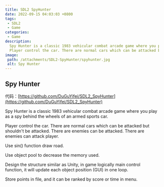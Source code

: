```yaml
---
title: SDL2 SpyHunter
date: 2022-09-15 04:03:03 +0800
tags:
 - SDL2
 - Game
categories:
 - Game
description:
  Spy Hunter is a classic 1983 vehicular combat arcade game where you play as a spy behind the wheels of an armed sports car. <br />
  Player control the car. There are normal cars which can be attacked but shouldn't be attacked. There are enemies can be attacked. There are enemies can attack player.
image:
 path: /attachments/SDL2-SpyHunter/spyhunter.jpg
 alt: Spy Hunter
---
```


## Spy Hunter

代码：[https://github.com/DuGuYifei/SDL2_SpyHunter](https://github.com/DuGuYifei/SDL2_SpyHunter)

Spy Hunter is a classic 1983 vehicular combat arcade game where you play as a spy behind the wheels of an armed sports car.

Player control the car. There are normal cars which can be attacked but shouldn't be attacked. There are enemies can be attacked. There are enemies can attack player.

Use sin() function draw road.

Use object pool to decrease the memory used.

Design the structure similar as Unity, in game logically main control function, it will update each object position (GUI) in one loop.

Store points in file, and it can be ranked by score or time in menu.